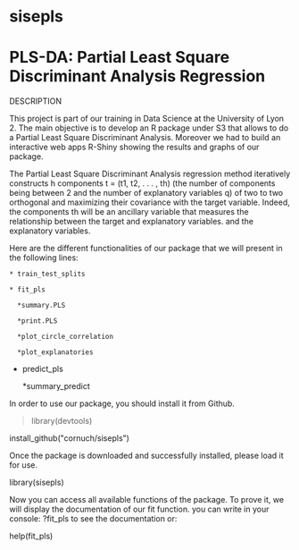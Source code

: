 # sisepls

# PLS-DA: Partial Least Square Discriminant Analysis Regression

DESCRIPTION

This project is part of our training in Data Science at the University of Lyon 2. The main objective is to develop an R package under S3 that allows to do a Partial Least Square Discriminant Analysis. Moreover we had to build an interactive web apps R-Shiny showing the results and graphs of our package.

The Partial Least Square Discriminant Analysis regression method iteratively constructs h components t = (t1, t2, . . . , th) (the number of components being between 2 and the number of explanatory variables q) of two to two orthogonal and maximizing their covariance with the target variable. Indeed, the components th will be an ancillary variable that measures the relationship between the target and explanatory variables.
and the explanatory variables.

Here are the different functionalities of our package that we will present in the following lines:
  
    * train_test_splits
    
    * fit_pls
    
      *summary.PLS
      
      *print.PLS
      
      *plot_circle_correlation
      
      *plot_explanatories
      
   * predict_pls

      *summary_predict

In order to use our package, you should install it from Github.

> library(devtools)

install_github("cornuch/sisepls")

Once the package is downloaded and successfully installed, please load it for use.

library(sisepls)

Now you can access all available functions of the package. To prove it, we will display the documentation of our fit function. you can write in your console: ?fit_pls to see the documentation or:

help(fit_pls)
